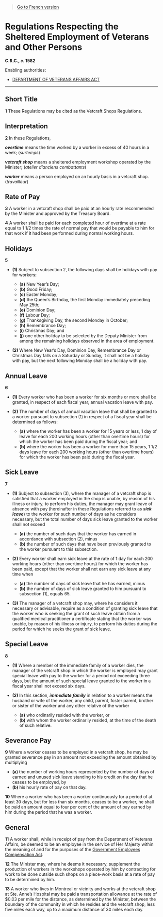> [Go to French version](/fr/Règlements/Codification%20des%20règlements%20du%20Canada/1501-1600/C.R.C.,%20ch.%201582.md)

# Regulations Respecting the Sheltered Employment of Veterans and Other Persons

**C.R.C., c. 1582**

Enabling authorities: 
- [DEPARTMENT OF VETERANS AFFAIRS ACT](/en/Acts/Revised%20Statutes%20of%20Canada/V/V-1.md)

----------



## Short Title


**1** These Regulations may be cited as the Vetcraft Shops Regulations.




## Interpretation


**2** In these Regulations,

***overtime*** means the time worked by a worker in excess of 40 hours in a week; (*surtemps*)

***vetcraft shop*** means a sheltered employment workshop operated by the Minister; (*atelier d’anciens combattants*)

***worker*** means a person employed on an hourly basis in a vetcraft shop. (*travailleur*)




## Rate of Pay


**3** A worker in a vetcraft shop shall be paid at an hourly rate recommended by the Minister and approved by the Treasury Board.



**4** A worker shall be paid for each completed hour of overtime at a rate equal to 1 1/2 times the rate of normal pay that would be payable to him for that work if it had been performed during normal working hours.




## Holidays


**5** 

- **(1)** Subject to subsection 2, the following days shall be holidays with pay for workers:
	- **(a)** New Year’s Day;
	- **(b)** Good Friday;
	- **(c)** Easter Monday;
	- **(d)** the Queen’s Birthday, the first Monday immediately preceding May 25th;
	- **(e)** Dominion Day;
	- **(f)** Labour Day;
	- **(g)** Thanksgiving Day, the second Monday in October;
	- **(h)** Remembrance Day;
	- **(i)** Christmas Day; and
	- **(j)** one other holiday to be selected by the Deputy Minister from among the remaining holidays observed in the area of employment.

- **(2)** Where New Year’s Day, Dominion Day, Remembrance Day or Christmas Day falls on a Saturday or Sunday, it shall not be a holiday with pay, but the next following Monday shall be a holiday with pay.




## Annual Leave


**6** 

- **(1)** Every worker who has been a worker for six months or more shall be granted, in respect of each fiscal year, annual vacation leave with pay.

- **(2)** The number of days of annual vacation leave that shall be granted to a worker pursuant to subsection (1) in respect of a fiscal year shall be determined as follows:
	- **(a)** where the worker has been a worker for 15 years or less, 1 day of leave for each 200 working hours (other than overtime hours) for which the worker has been paid during the fiscal year; and
	- **(b)** where the worker has been a worker for more than 15 years, 1 1/2 days leave for each 200 working hours (other than overtime hours) for which the worker has been paid during the fiscal year.




## Sick Leave


**7** 

- **(1)** Subject to subsection (3), where the manager of a vetcraft shop is satisfied that a worker employed in the shop is unable, by reason of his illness or injury, to perform his duties, the manager may grant leave of absence with pay (hereinafter in these Regulations referred to as ***sick leave***) to the worker for such number of days as he considers necessary, but the total number of days sick leave granted to the worker shall not exceed
	- **(a)** the number of such days that the worker has earned in accordance with subsection (2),
minus
	- **(b)** the number of such days that have been previously granted to the worker pursuant to this subsection.

- **(2)** Every worker shall earn sick leave at the rate of 1 day for each 200 working hours (other than overtime hours) for which the worker has been paid, except that the worker shall not earn any sick leave at any time when
	- **(a)** the number of days of sick leave that he has earned,
minus
	- **(b)** the number of days of sick leave granted to him pursuant to subsection (1),
equals 65.

- **(3)** The manager of a vetcraft shop may, where he considers it necessary or advisable, require as a condition of granting sick leave that the worker who is seeking the grant of such leave obtain from a qualified medical practitioner a certificate stating that the worker was unable, by reason of his illness or injury, to perform his duties during the period for which he seeks the grant of sick leave.




## Special Leave


**8** 

- **(1)** Where a member of the immediate family of a worker dies, the manager of the vetcraft shop in which the worker is employed may grant special leave with pay to the worker for a period not exceeding three days, but the amount of such special leave granted to the worker in a fiscal year shall not exceed six days.

- **(2)** In this section, ***immediate family*** in relation to a worker means the husband or wife of the worker, any child, parent, foster parent, brother or sister of the worker and any other relative of the worker
	- **(a)** who ordinarily resided with the worker, or
	- **(b)** with whom the worker ordinarily resided,
at the time of the death of such relative.




## Severance Pay


**9** Where a worker ceases to be employed in a vetcraft shop, he may be granted severance pay in an amount not exceeding the amount obtained by multiplying
- **(a)** the number of working hours represented by the number of days of earned and unused sick leave standing to his credit on the day that he ceases to be employed,
by
- **(b)** his hourly rate of pay on that day.



**10** Where a worker who has been a worker continuously for a period of at least 30 days, but for less than six months, ceases to be a worker, he shall be paid an amount equal to four per cent of the amount of pay earned by him during the period that he was a worker.




## General


**11** A worker shall, while in receipt of pay from the Department of Veterans Affairs, be deemed to be an employee in the service of Her Majesty within the meaning of and for the purposes of the [Government Employees Compensation Act](/en/Acts/Revised%20Statutes%20of%20Canada/G/G-5.md).



**12** The Minister may, where he deems it necessary, supplement the production of workers in the workshops operated by him by contracting for work to be done outside such shops on a piece-work basis at a rate of pay to be determined by him.



**13** A worker who lives in Montreal or vicinity and works at the vetcraft shop at Ste. Anne’s Hospital may be paid a transportation allowance at the rate of $0.03 per mile for the distance, as determined by the Minister, between the boundary of the community in which he resides and the vetcraft shop, less five miles each way, up to a maximum distance of 30 miles each day.


